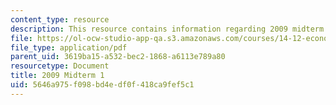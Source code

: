 ```yaml
---
content_type: resource
description: This resource contains information regarding 2009 midterm 1.
file: https://ol-ocw-studio-app-qa.s3.amazonaws.com/courses/14-12-economic-applications-of-game-theory-fall-2012/5646a975f098bd4edf0f418ca9fef5c1_MIT14_12F12_midterm1_2009.pdf
file_type: application/pdf
parent_uid: 3619ba15-a532-bec2-1868-a6113e789a80
resourcetype: Document
title: 2009 Midterm 1
uid: 5646a975-f098-bd4e-df0f-418ca9fef5c1
---
```

